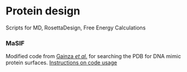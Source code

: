 # Protein design
Scripts for MD, RosettaDesign, Free Energy Calculations

### MaSIF

Modified code from [Gainza _et al._](https://www.nature.com/articles/s41592-019-0666-6) for searching the PDB for DNA mimic protein surfaces. [Instructions on code usage](https://tianyu-lu.github.io/research/protein/ml/2020/09/13/Protein-Structure-Design.html)

